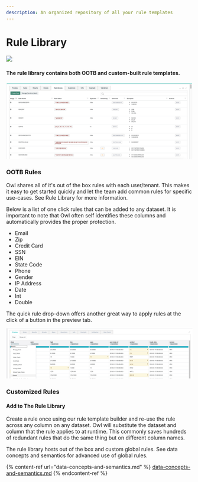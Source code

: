 ```yaml
---
description: An organized repository of all your rule templates
---
```


# Rule Library

![](../../.gitbook/assets/rule\_lib.gif)

#### The rule library contains both OOTB and custom-built rule templates.

![](<../../.gitbook/assets/image (88).png>)

### OOTB Rules

Owl shares all of it's out of the box rules with each user/tenant. This makes it easy to get started quickly and let the team add common rules for specific use-cases. See Rule Library for more information.

Below is a list of one click rules that can be added to any dataset. It is important to note that Owl often self identifies these columns and automatically provides the proper protection.

* Email
* Zip
* Credit Card
* SSN
* EIN
* State Code
* Phone
* Gender
* IP Address
* Date
* Int
* Double

The quick rule drop-down offers another great way to apply rules at the click of a button in the preview tab.

![](<../../.gitbook/assets/image (49).png>)

### Customized Rules

#### Add to The Rule Library

Create a rule once using our rule template builder and re-use the rule across any column on any dataset. Owl will substitute the dataset and column that the rule applies to at runtime. This commonly saves hundreds of redundant rules that do the same thing but on different column names.

The rule library hosts out of the box and custom global rules. See data concepts and semantics for advanced use of global rules.

{% content-ref url="data-concepts-and-semantics.md" %}
[data-concepts-and-semantics.md](data-concepts-and-semantics.md)
{% endcontent-ref %}

####

###
